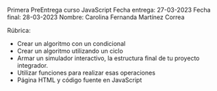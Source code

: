 Primera PreEntrega curso JavaScript
Fecha entrega: 27-03-2023
Fecha final: 28-03-2023
Nombre: Carolina Fernanda Martínez Correa

Rúbrica:
- Crear un algoritmo con un condicional
- Crear un algoritmo utilizando un ciclo
- Armar un simulador interactivo, la estructura final de tu proyecto integrador.
- Utilizar funciones para realizar esas operaciones
- Página HTML y código fuente en JavaScript